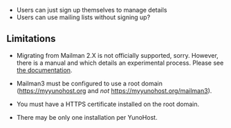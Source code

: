 * Users can just sign up themselves to manage details
* Users can use mailing lists without signing up?

## Limitations

* Migrating from Mailman 2.X is not officially supported, sorry. However, there is a manual and
  which details an experimental process. Please see [the documentation](https://docs.mailman3.org/en/latest/migration.html).

* Mailman3 must be configured to use a root domain (https://myyunohost.org and *not* https://myyunohost.org/mailman3).

* You must have a HTTPS certificate installed on the root domain.

* There may be only one installation per YunoHost.
